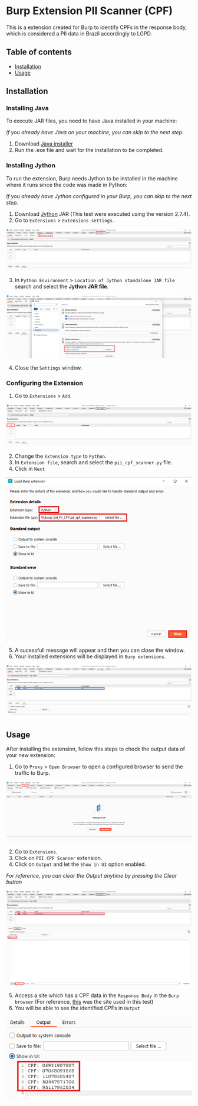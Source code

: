# Burp Extension PII Scanner (CPF)
This is a extension created for Burp to identify CPFs in the response body, which is considered a PII data in Brazil accordingly to LGPD.

## Table of contents

* [Installation](#installation)
* [Usage](#usage)

## Installation
### Installing Java
To execute JAR files, you need to have Java installed in your machine:

_If you already have Java on your machine, you can skip to the next step._
  1. Download [Java installer](https://www.java.com/download/ie_manual.jsp)
  2. Run the .exe file and wait for the installation to be completed.

### Installing Jython
To run the extension, Burp needs Jython to be installed in the machine where it runs since the code was made in Python:

_If you already have Jython configured in your Burp, you can skip to the next step._
  1. Download [Jython](https://www.jython.org/download) JAR (This test were executed using the version 2.7.4).
  2. Go to `Extensions` > `Extensions settings`.

  ![Extension Settings](images/extensions-settings.png)
  
  3. In `Python Environment` > `Location of Jython standalone JAR file` search and select the **Jython JAR file**.
  
  ![Python Environment](images/python-environment.png)
  
  4. Close the `Settings` window.

### Configuring the Extension
  1. Go to `Extensions` > `Add`.

  ![Add Extension](images/extension-add.png)

  2. Change the `Extension type` to `Python`.
  3. In `Extension file`, search and select the `pii_cpf_scanner.py` file.
  4. Click in `Next`
 
  ![Installing Extension](images/setting-extension.png)

  5. A sucessfull message will appear and then you can close the window.
  6. Your installed extensions will be displayed in `Burp extensions`.
 
  ![Installed Extension](images/installed-extension.png)

## Usage
After installing the extension, follow this steps to check the output data of your new extension:
  1. Go to `Proxy` > `Open Browser` to open a configured browser to send the traffic to Burp.

  ![Open Proxy Browser](images/proxy-browser.png)

  2. Go to `Extensions`.
  3. Click on `PII CPF Scanner` extension.
  4. Click on `Output` and let the `Show in UI` option enabled.
  
  _For reference, you can clear the Output anytime by pressing the Clear button_

  ![Configuring Output](images/output-data.png)

  5. Access a site which has a CPF data in the `Response Body` in the `Burp browser` (For reference, [this](https://www.jusbrasil.com.br/artigos/acusacao-contra-a-presidente-do-brasil/219270390?__cf_chl_tk=s.fkJlyOfldxmAttvsTMb0bq4cSxc4slaRmZ1yle1n4-1730332457-1.0.1.1-9MxXB6hz8f31M_j_E_JjY2PauoIXWShNFk4Vuoro1dE) was the site used in this test)
  6. You will be able to see the identified CPFs in `Output`

  ![Output](images/cpf-output.png)

